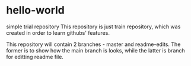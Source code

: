 # hello-world
simple trial repository
This repository is just train repository, which was created in order to learn githubs' features.

This repository will contain 2 branches - master and readme-edits. The former is to show how the main branch is looks, while the latter is branch for editting readme file.
